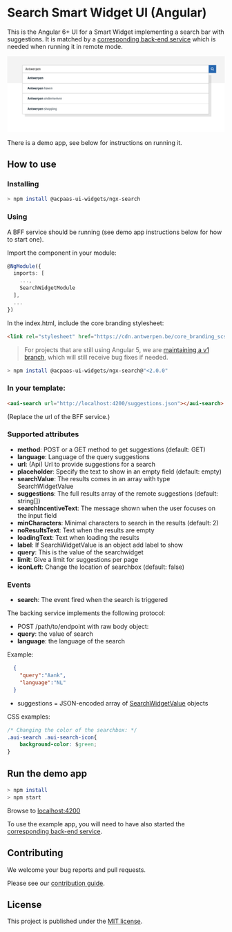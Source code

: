 # Search Smart Widget UI (Angular)

This is the Angular 6+ UI for a Smart Widget implementing a search bar with suggestions. It is matched by a [corresponding back-end service](https://bitbucket.antwerpen.be/projects/ASA/repos/search_api_nodejs/browse) which is needed when running it in remote mode.

![screenshot](example.png)

There is a demo app, see below for instructions on running it.

## How to use

### Installing

```sh
> npm install @acpaas-ui-widgets/ngx-search
```

### Using

A BFF service should be running (see demo app instructions below for how to start one).

Import the component in your module:

```ts
@NgModule({
  imports: [
    ...,
    SearchWidgetModule
  ],
  ...
})
```

In the index.html, include the core branding stylesheet:

```html
<link rel="stylesheet" href="https://cdn.antwerpen.be/core_branding_scss/3.0.3/main.min.css">
```

> For projects that are still using Angular 5, we are [maintaining a v1 branch](https://github.com/digipolisantwerp/search_widget_angular/tree/v1), which will still receive bug fixes if needed.

```sh
> npm install @acpaas-ui-widgets/ngx-search@"<2.0.0"
```

### In your template:


```html
<aui-search url="http://localhost:4200/suggestions.json"></aui-search>
```

(Replace the url of the BFF service.)

### Supported attributes

- **method**: POST or a GET method to get suggestions (default: GET)
- **language**: Language of the query suggestions
- **url**: (Api) Url to provide suggestions for a search
- **placeholder**: Specify the text to show in an empty field (default: empty)
- **searchValue**: The results comes in an array with type SearchWidgetValue
- **suggestions**: The full results array of the remote suggestions (default: string[])
- **searchIncentiveText**: The message shown when the user focuses on the input field
- **minCharacters**: Minimal characters to search in the results (default: 2)
- **noResultsText**: Text when the results are empty
- **loadingText**: Text when loading the results
- **label**: If SearchWidgetValue is an object add label to show
- **query**: This is the value of the searchwidget
- **limit**: Give a limit for suggestions per page
- **iconLeft**: Change the location of searchbox (default: false)

### Events

- **search**:  The event fired when the search is triggered

The backing service implements the following protocol:

- POST /path/to/endpoint with raw body object:
- **query**: the value of search
- **language**: the language of the search

Example: 
```json
  {
    "query":"Aank",
    "language":"NL" 
  }
```
- suggestions = JSON-encoded array of [SearchWidgetValue](src/search-widget/search-widget.types.ts) objects

CSS examples:

```css
/* Changing the color of the searchbox: */
.aui-search .aui-search-icon{
    background-color: $green;
} 
```

## Run the demo app

```sh
> npm install
> npm start
```

Browse to [localhost:4200](http://localhost:4200)

To use the example app, you will need to have also started the [corresponding back-end service](https://bitbucket.antwerpen.be/projects/ASA/repos/search_api_nodejs/browse).

## Contributing

We welcome your bug reports and pull requests.

Please see our [contribution guide](CONTRIBUTING.md).

## License

This project is published under the [MIT license](LICENSE.md).
